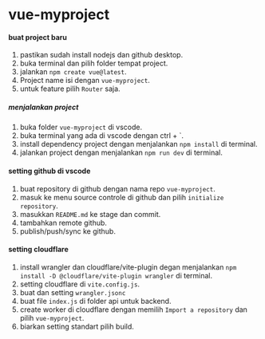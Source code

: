 # vue-myproject

#### buat project baru

1. pastikan sudah install nodejs dan github desktop.
2. buka terminal dan pilih folder tempat project.
3. jalankan `npm create vue@latest`.
4. Project name isi dengan `vue-myproject`.
5. untuk feature pilih `Router` saja.

##### menjalankan project

1. buka folder `vue-myproject` di vscode.
2. buka terminal yang ada di vscode dengan ctrl + `.
3. install dependency project dengan menjalankan `npm install` di terminal.
4. jalankan project dengan menjalankan `npm run dev` di terminal.

#### setting github di vscode

1. buat repository di github dengan nama repo `vue-myproject`.
2. masuk ke menu source controle di github dan pilih `initialize repository`.
3. masukkan `README.md` ke stage dan commit.
4. tambahkan remote github.
5. publish/push/sync ke github.

#### setting cloudflare

1. install wrangler dan cloudflare/vite-plugin degan menjalankan `npm install -D @cloudflare/vite-plugin wrangler` di terminal.
2. setting cloudflare di `vite.config.js`.
3. buat dan setting `wrangler.jsonc`
4. buat file `index.js` di folder api untuk backend.
5. create worker di cloudflare dengan memilih `Import a repository` dan pilih `vue-myproject`.
6. biarkan setting standart pilih build.
